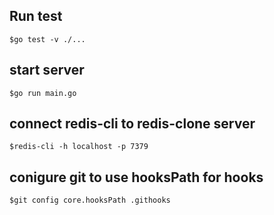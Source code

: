 ## Run test
`$go test -v ./...`

## start server
`$go run main.go`

## connect redis-cli to redis-clone server
`$redis-cli -h localhost -p 7379`

## conigure git to use hooksPath for hooks
`$git config core.hooksPath .githooks`

<!-- 
implement expiry to expire 40% of keys when limit is hit
implement INFO command
write a script to PUT new key, value in redis db
use a grafana dashboard to monitor the key expiry

NEXT ACTION
- run the python script to insert 100 keys in store
- test INFO and FLUSHDB command from terminal
- connect redis exporter to dicedb
- view grafana dashboard

- refactor the code to separate circular dependency between eval and store
 -->